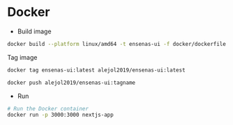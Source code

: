 # Docker

- Build image

```bash
docker build --platform linux/amd64 -t ensenas-ui -f docker/dockerfile.app.yaml .
```

Tag image

```bash
docker tag ensenas-ui:latest alejol2019/ensenas-ui:latest
```

```bash
docker push alejol2019/ensenas-ui:tagname
```

- Run

```bash
# Run the Docker container
docker run -p 3000:3000 nextjs-app
```
